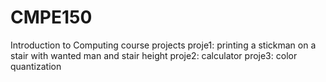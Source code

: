 # CMPE150
Introduction to Computing course projects
proje1: printing a stickman on a stair with wanted man and stair height
proje2: calculator
proje3: color quantization
